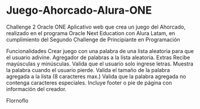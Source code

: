 # Juego-Ahorcado-Alura-ONE

Challenge 2 Oracle ONE
Aplicativo web que crea un juego del Ahorcado, realizado en el programa Oracle Next Education con Alura Latam, en cumplimiento del Segundo Challenge de Principiante en Programación

Funcionalidades
Crear juego con una palabra de una lista aleatoria para que el usuario adivine.
Agregador de palabras a la lista aleatoria.
Extras
Recibe mayúsculas y minúsculas.
Valida que el usuario solo ingrese letras.
Muestra la palabra cuando el usuario pierde.
Valida el tamaño de la palabra agregada a la lista (8 caracteres max.)
Valida que la palabra agregada no contenga caracteres especiales.
Incluye footer o pie de página con información del creador.

Flornoflo
